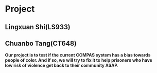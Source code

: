 # Project

## Lingxuan Shi(LS933)

## Chuanbo Tang(CT648)

**Our project is to test if the current COMPAS system has a bias towards people of color. And if so, we will try to fix it to help prisoners who have low risk of violence get back to their community ASAP.**
